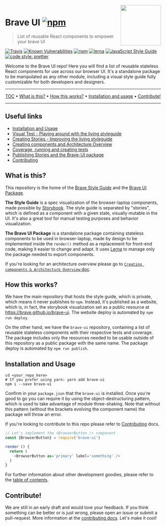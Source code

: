 <img src="https://raw.githubusercontent.com/brave/brave-ui/master/logo-dev.png" align="right" width="130px" height="130px"/>

# Brave UI [![npm](https://img.shields.io/npm/v/brave-ui.svg)]()
> List of reusable React components to empower your brave UI

[![Travis](https://img.shields.io/travis/brave/brave-ui.svg)](http://github.com/brave/brave-ui) [![Known Vulnerabilities](https://snyk.io/test/github/brave/brave-ui/badge.svg)](https://snyk.io/test/github/brave/brave-ui) [![npm](https://img.shields.io/npm/dt/brave-ui.svg)]() [![lerna](https://img.shields.io/badge/maintained%20with-lerna-cc00ff.svg)](https://lernajs.io/) [![JavaScript Style Guide](https://img.shields.io/badge/code_style-standard-brightgreen.svg)](https://standardjs.com)
 [![code style: prettier](https://img.shields.io/badge/code_style-prettier-ff69b4.svg)](https://github.com/prettier/prettier)

Welcome to the Brave UI repo! Here you will find a list of reusable stateless React components for use across our browser UI. It's a standalone package to be manipulated as any other module, including a visual style guide fully customizable for both developers and designers.

<hr>
<p align="center">
<a href="#table-of-contents">TOC</a> • <a href="#what-is-this">What is this?</a> • <a href="#how-this-works">How this works?</a> • <a href="#installation-and-usage">Installation and usage</a> • <a href="#contribute">Contribute!</a>
</p>
<hr>

## Useful links

* [Installation and Usage](#installation-and-usage)
* [Visual Test - Playing around with the living styleguide](https://github.com/brave/brave-ui/blob/master/docs/manual-tests.md)
* [Creating Stories - Improving the living styleguide](https://github.com/brave/brave-ui/blob/master/docs/stories.md)
* [Creating components and Architecture Overview](https://github.com/brave/brave-ui/blob/master/docs/components.md)
* [Coverage, running and creating tests](https://github.com/brave/brave-ui/blob/master/docs/tests.md)
* [Publishing Stories and the Brave-UI package](https://github.com/brave/brave-ui/blob/master/docs/publishing.md)
* [Contributing](https://github.com/brave/brave-ui/blob/master/docs/contributing.md)


## What is this?

This repository is the home of the [Brave Style Guide](https://brave.github.io/brave-ui) and the [Brave UI Package](https://npmjs.org/package/brave-ui).

**The Style Guide** is a spec visualization of the browser-laptop components, made possible by [Storybook](https://github.com/storybooks/storybook). The style guide is separated by "stories", which is defined as a component with a given state, visually mutable in the UI. It's also a great tool for manual testing purposes and behavior visualization.

**The Brave UI Package** is a standalone package containing stateless components to be used in browser-laptop, made by design to be implemented inside the `render()` method as a replacement for front-end code, making it easier to change and adapt. It uses [Lerna](https://github.com/lerna/lerna) to manage only the package needed to export components.

If you're looking for an architecture overview please go to [`Creating components & Architecture Overview` doc](https://github.com/brave/brave-ui/blob/master/docs/components.md).


## How this works?

We have the main repository that hosts the style guide, which is private, which means it never publishes to `npm`. Instead, it's published as a website, which is, in fact, the storybook visualization set as a public resource at https://brave.github.io/brave-ui. The website deploy is automated by `npm run deploy`.

On the other hand, we have the `brave-ui` repository, containing a list of reusable stateless components with their respective tests and coverage. The package includes only the resources needed to be usable outside of this repository as a public package with the same name. The package deploy is automated by `npm run publish`.


## Installation and Usage


```
cd <your_repo_here>
# If you prefer using yarn: yarn add brave-ui
npm i --save brave-ui
```

Confirm in your `package.json` that the `brave-ui` is installed. Once you're good to go you can require it by using the object-destructuring pattern, which is used to take advantage of module three-shaking. Note that without this pattern (without the brackets evolving the component name) the package will throw an error.

If you're looking to contribute to this repo please refer to [Contributing](https://github.com/brave/brave-ui/blob/master/docs/contributing.md) docs.

```js
// Let's implement the <BrowserButton /> component
const {BrowserButton} = require('brave-ui')

render () {
  return (
    <BrowserButton as='primary' label='something' />
  )
}
```

For further information about other development goodies, please refer to the [table of contents](#table-of-contents).


## Contribute!

We are still in an early draft and would love your feedback. If you think something can be better or is just wrong, please open an issue or submit a pull-request. More information at the [contributing docs](https://github.com/brave/brave-ui/blob/master/docs/contributing.md). Let's make it cool!
